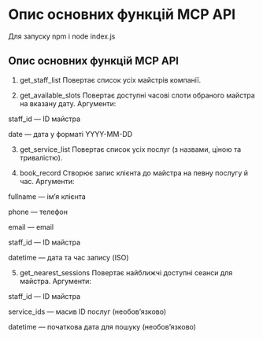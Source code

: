 # Опис основних функцій MCP API
Для запуску 
npm i
node index.js


## Опис основних функцій MCP API
1. get_staff_list
Повертає список усіх майстрів компанії.

2. get_available_slots
Повертає доступні часові слоти обраного майстра на вказану дату.
Аргументи:

staff_id — ID майстра

date — дата у форматі YYYY-MM-DD

3. get_service_list
Повертає список усіх послуг (з назвами, ціною та тривалістю).

4. book_record
Створює запис клієнта до майстра на певну послугу й час.
Аргументи:

fullname — імʼя клієнта

phone — телефон

email — email

staff_id — ID майстра

datetime — дата та час запису (ISO)

5. get_nearest_sessions
Повертає найближчі доступні сеанси для майстра.
Аргументи:

staff_id — ID майстра

service_ids — масив ID послуг (необовʼязково)

datetime — початкова дата для пошуку (необовʼязково)

